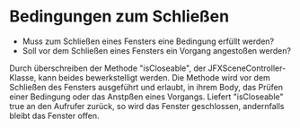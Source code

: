# Bedingungen zum Schließen
- Muss zum Schließen eines Fensters eine Bedingung erfüllt werden?
- Soll vor dem Schließen eines Fensters ein Vorgang angestoßen werden?

Durch überschreiben der Methode "isCloseable", der JFXSceneController-Klasse, kann beides bewerkstelligt werden. Die Methode wird vor dem Schließen des Fensters ausgeführt und erlaubt, in ihrem Body, das Prüfen einer Bedingung oder das Anstpßen eines Vorgangs. Liefert "isCloseable" true an den Aufrufer zurück, so wird das Fenster geschlossen, andernfalls bleibt das Fenster offen.
